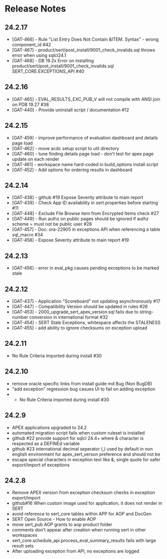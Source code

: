 # Release Notes

## 24.2.17

* [GAT-466] - Rule "List Entry Does Not Contain &ITEM. Syntax" - wrong component_id #42
* [GAT-467] - product/sert/post_install/9001_check_invalids.sql throws error when using sqlcl24.1
* [GAT-468] - DB 19.2x Error on installing product/sert/post_install/9001_check_invalids.sql SERT_CORE.EXCEPTIONS_API #40

## 24.2.16

* [GAT-465] - EVAL_RESULTS_EXC_PUB_V will not compile with ANSI join on PDB 19.27 #38
* [GAT-440] - Provide uninstall script / documentation #12

## 24.2.15

* [GAT-459] - improve performance of evaluation dashboard and details page load
* [GAT-462] - move acdc setup script to util directory
* [GAT-460] - tune finding details page load - don't test for apex page update on each render
* [GAT-461] - workspace name hard-coded in build_options install script
* [GAT-452] - Add options for ordering results in dashboard

## 24.2.14

* [GAT-438] - github #19 Expose Severity attribute to main report
* [GAT-439] - Check App ID availability in sert.properties before starting #11
* [GAT-448] - Exclude File Browse item from Encrypted Items check #27
* [GAT-449] - Run authz on public pages should be ignored if authz scheme = must not be public user #28
* [GAT-457] - Doc: ora-22905 in exceptions API when referencing a table sql_macro #34
* [GAT-458] - Expose Severity attribute to main report #19

## 24.2.13

* [GAT-456] - error in eval_pkg causes pending exceptions to be marked stale

## 24.2.12

* [GAT-437] - Application "Scoreboard" not updating asynchronously #17
* [GAT-447] - Compatibility Version should be updated in rules #26
* [GAT-453] - 2000_upgrade_sert_apex_version.sql fails due to string-number conversion in international format #32
* [GAT-454] - SERT Stale Exceptions, whitespace affects the STALENESS
* [GAT-455] - add ability to ignore checksums on exception upload

## 24.2.11

- No Rule Criteria imported during install #30

## 24.2.10

- remove oracle specific links from install guide md
Bug (Non BugDB)
- "add exception" regression bug casues UI to fail on adding exception
- - No Rule Criteria imported during install #30

## 24.2.9

- APEX applications upgraded to 24.2
- automated migration script fails when custom ruleset is installed
- github #22 provide support for sqlcl 24.4+ where & character is respected as a DEFINEd variable
- github #23 international decimal seperator (,) used by default in non english environment for apex_sert_verson preference and should not be
- escape special characters in exception text like &, single quote for safer export/import of exceptions

## 24.2.8

- Remove APEX version from exception checksum checks in exception export/import
- github#16 When custom image used for application, it does not render in SERT
- avoid reference to sert_core tables within APP for AOP and DocGen
- SERT Open Source - How to enable AOP
- move sert_pub AOP grants to aop product folder
- comments don't appear after creation when running sert in other workspaces
- sert_core.schedule_api.process_eval_summary_results fails with large result sets
- After uploading exception from API, no exceptions are logged